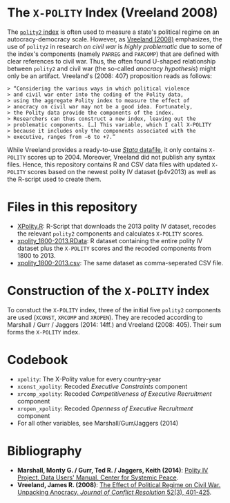 # The `X-POLITY` Index (Vreeland 2008)

The [`polity2` index](http://www.systemicpeace.org/polityproject.html "Polity Project") is often used to measure a state's political regime on an autocracy-democracy scale. However, as [Vreeland (2008)](http://faculty.georgetown.edu/jrv24/polityproblem.html "Vreeland (2008)") emphasizes, the use of `polity2` in research *on civil war* is *highly problematic* due to some of the index's components (namely `PARREG` and `PARCOMP`) that are defined with clear references to civil war. Thus, the often found U-shaped relationship between `polity2` and civil war (the so-called *anocracy hypothesis*) might only be an artifact. Vreeland's (2008: 407) proposition reads as follows:

    > “Considering the various ways in which political violence 
    > and civil war enter into the coding of the Polity data, 
    > using the aggregate Polity index to measure the effect of 
    > anocracy on civil war may not be a good idea. Fortunately, 
    > the Polity data provide the components of the index. 
    > Researchers can thus construct a new index, leaving out the 
    > problematic components. […] This variable, which I call X-POLITY 
    > because it includes only the components associated with the 
    > executive, ranges from −6 to +7.”

While Vreeland provides a ready-to-use [*Stata* datafile](http://www9.georgetown.edu/faculty/jrv24/XPOLITY.dta "X-Polity Stata File"), it only contains `X-POLITY` scores up to 2004. Moreover, Vreeland did not publish any syntax files. Hence, this repository contains R and CSV data files with updated `X-POLITY` scores based on the newest polity IV dataset (p4v2013) as well as the R-script used to create them.

# Files in this repository
- [XPolity.R](https://github.com/n-klotz/X-Polity-Index/blob/master/XPolity.R): R-Script that downloads the 2013 polity IV dataset, recodes the relevant `polity2` components and calculates `X-POLITY` scores.
- [xpolity_1800-2013.RData](https://github.com/n-klotz/X-Polity-Index/blob/master/xpolity_1800-2013.RData): R dataset containing the entire polity IV dataset plus the `X-POLITY` scores and the recoded components from 1800 to 2013.
- [xpolity_1800-2013.csv](https://github.com/n-klotz/X-Polity-Index/blob/master/xpolity_1800-2013.csv): The same dataset as comma-seperated CSV file.

# Construction of the `X-POLITY` index
To constuct the `X-POLITY` index, three of the initial five `polity2` components are used (`XCONST`, `XRCOMP` and `XROPEN`). They are recoded according to Marshall / Gurr / Jaggers (2014: 14ff.) and Vreeland (2008: 405). Their sum forms the `X-POLITY` index.

# Codebook
- `xpolity`: The X-Polity value for every country-year
- `xconst_xpolity`: Recoded *Executive Constraints* component
- `xrcomp_xpolity`: Recoded *Competitiveness of Executive Recruitment* component
- `xropen_xpolity`: Recoded *Openness of Executive Recruitment* component
- For all other variables, see Marshall/Gurr/Jaggers (2014)

# Bibliography
- **Marshall, Monty G. / Gurr, Ted R. / Jaggers, Keith (2014)**: [Polity IV Project. Data Users' Manual. Center for Systemic Peace](http://www.systemicpeace.org/inscr/p4manualv2013.pdf).
- **Vreeland, James R. (2008)**: [The Effect of Political Regime on Civil War. Unpacking Anocracy. *Journal of Conflict Resolution* 52(3), 401-425](http://jcr.sagepub.com/content/52/3/401.abstract).
